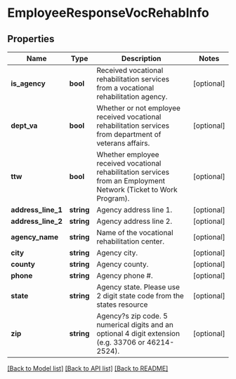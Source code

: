 # EmployeeResponseVocRehabInfo

## Properties
Name | Type | Description | Notes
------------ | ------------- | ------------- | -------------
**is_agency** | **bool** | Received vocational rehabilitation services from a vocational rehabilitation agency. | [optional] 
**dept_va** | **bool** | Whether or not employee received vocational rehabilitation services from department of veterans affairs. | [optional] 
**ttw** | **bool** | Whether employee received vocational rehabilitation services from an Employment Network (Ticket to Work Program). | [optional] 
**address_line_1** | **string** | Agency address line 1. | [optional] 
**address_line_2** | **string** | Agency address line 2. | [optional] 
**agency_name** | **string** | Name of the vocational rehabilitation center. | [optional] 
**city** | **string** | Agency city. | [optional] 
**county** | **string** | Agency county. | [optional] 
**phone** | **string** | Agency phone #. | [optional] 
**state** | **string** | Agency state. Please use 2 digit state code from the states resource | [optional] 
**zip** | **string** | Agency?s zip code. 5 numerical digits and an optional 4 digit extension (e.g. 33706 or 46214-2524). | [optional] 

[[Back to Model list]](../README.md#documentation-for-models) [[Back to API list]](../README.md#documentation-for-api-endpoints) [[Back to README]](../README.md)


